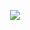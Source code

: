 <p align="center">
  <img src="https://capsule-render.vercel.app/api?type=wave&height=298&color=gradient&text=Hi%20There&reversal=false&textBg=false&fontSize=81&animation=twinkling&desc=This%20is%20Omar%20Emad&fontColor=ffffff&descSize=22"/>
</p>
